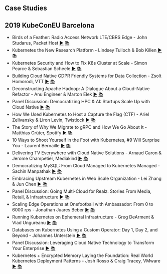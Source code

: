 Case Studies 
---
## 2019 KubeConEU Barcelona

* Birds of a Feather: Radio Access Network LTE/CBRS Edge - John Studarus, Packet Host [▶️](https://www.youtube.com/watch?v=za_ZB1geDRA) [ 📚](https://static.sched.com/hosted_files/kccnceu19/41/The%20Edge%20is%20Open%20-%20Kubecon%20EU%202019.pdf)
* Kubernetes the New Research Platform - Lindsey Tulloch &amp; Bob Killen [▶️](https://www.youtube.com/watch?v=E09XTOWbBKw) [ 📚](https://static.sched.com/hosted_files/kccnceu19/32/Kubernetes%20the%20New%20Research%20Platform%20%28FINAL%29.pdf)
* Kubernetes Security and How to Fix K8s Cluster at Scale - Simon Pearce &amp; Sebastian Scheele [▶️](https://www.youtube.com/watch?v=5dWRh301Lno) [ 📚](https://static.sched.com/hosted_files/kccnceu19/ef/KubeCon-Europe-2019.pdf)
* Building Cloud Native GDPR Friendly Systems for Data Collection - Zsolt Homorodi, VTT [▶️](https://www.youtube.com/watch?v=sKaeOApBPsw) [ 📚](https://static.sched.com/hosted_files/kccnceu19/f6/KCEU19-Pipeline-upload.pdf)
* Deconstructing Apache Hadoop: A Dialogue About a Cloud-Native Refactor - Anu Engineer &amp; Marton Elek [▶️](https://www.youtube.com/watch?v=-LQDbT_HSfo) [ 📚](https://static.sched.com/hosted_files/kccnceu19/06/Cloud-native%20refactor.pdf)
* Panel Discussion: Democratizing HPC &amp; AI: Startups Scale Up with Cloud Native [▶️](https://www.youtube.com/watch?v=LP0BFtBbOwE) [ 📚](https://static.sched.com/hosted_files/kccnceu19/25/KubeCon-Europe-2019-05-07.pdf)
* How We Used Kubernetes to Host a Capture the Flag (CTF) - Ariel Zelivansky &amp; Liron Levin, Twistlock [▶️](https://www.youtube.com/watch?v=kUmaKvxdfvg) [ 📚](https://static.sched.com/hosted_files/kccnceu19/6b/kubecon%20talk.pdf)
* The Story of Why We Migrate to gRPC and How We Go About It - Matthias Grüter, Spotify [▶️](https://www.youtube.com/watch?v=fMq3IpPE3TU) [ 📚](https://static.sched.com/hosted_files/kccnceu19/b7/KubeConEU%202019%20-%20The%20Story%20of%20why%20we%20migrate%20to%20gRPC%20and%20how%20we%20go%20about%20it.pdf)
* 10 Ways to Shoot Yourself in the Foot with Kubernetes, #9 Will Surprise You - Laurent Bernaille [▶️](https://www.youtube.com/watch?v=QKI-JRs2RIE) [ 📚](https://static.sched.com/hosted_files/kccnceu19/8d/10%20Ways%20to%20Shoot%20Yourself%20in%20the%20Foot%20with%20Kubernetes%2C%20%239%20Will%20Surprise%20You%21.pdf)
* Delivering TV Everywhere with Cloud Native Solutions - Arnaud Caron &amp; Jerome Champetier, Mediakind [▶️](https://www.youtube.com/watch?v=ZX8uLg_rfeE) [ 📚](https://static.sched.com/hosted_files/kccnceu19/ab/Delivering%20TV%20Everywhere%20with%20Cloud%20Native%20Solutions.pdf)
* Democratizing MySQL: From Cloud Managed to Kubernetes Managed - Sachin Manpathak [▶️](https://www.youtube.com/watch?v=T9NY0Iy-jOo) [ 📚](https://static.sched.com/hosted_files/kccnceu19/a2/Kubecon_%20Democratizing%20MySQL_%20Cloud%20Managed%20to%20K8s%20Managed.pdf)
* Embracing Upstream Kubernetes in Web Scale Organization - Lei Zhang &amp; Jun Chen [▶️](https://www.youtube.com/watch?v=ptOLV2wjQUw) [ 📚](https://static.sched.com/hosted_files/kccnceu19/3f/kubecon-speak.pdf)
* Panel Discussion: Going Multi-Cloud for Realz. Stories From Media, Retail, &amp; Infrastructure [▶️](https://www.youtube.com/watch?v=JQoC1FtmKds) [ 📚]()
* Scaling Edge Operations at Onefootball with Ambassador: From 0 to 6000 rps - Jonathan Juares Beber [▶️](https://www.youtube.com/watch?v=07RvO4AChHE) [ 📚](https://static.sched.com/hosted_files/kccnceu19/78/Kubecon%20-%20onefootball.pdf)
* Running Kubernetes on Ephemeral Infrastructure - Greg DeArment &amp; Vlad Ungureanu [▶️](https://www.youtube.com/watch?v=7zUsc2zI5o8) [ 📚](https://static.sched.com/hosted_files/kccnceu19/69/palantir-kubecon19_k8s%20on%20ephemeral%20infrastructure.pdf)
* Databases on Kubernetes Using a Custom Operator: Day 1, Day 2, and Beyond - Johannes Unterstein [▶️](https://www.youtube.com/watch?v=qgtlztEFqr4) [ 📚](https://static.sched.com/hosted_files/kccnceu19/ef/KubeCon-Europe-2019.pdf)
* Panel Discussion: Leveraging Cloud Native Technology to Transform Your Enterprise [▶️](https://www.youtube.com/watch?v=0CxDZOJP6Rc) [ 📚]()
* Kubernetes + Encrypted Memory Laying the Foundation: Real World Kubernetes Deployment Patterns - Josh Rosso &amp; Craig Tracey, VMware [▶️](https://www.youtube.com/watch?v=pGMdSFlD0_E) [ 📚](https://static.sched.com/hosted_files/kccnceu19/9d/laying%20the%20foundation.pdf)
